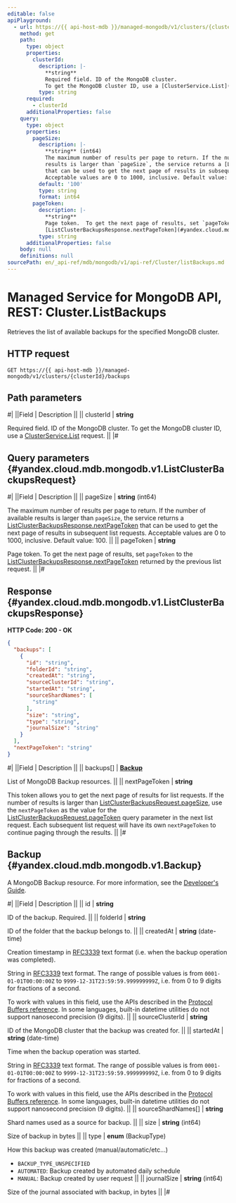 ```yaml
---
editable: false
apiPlayground:
  - url: https://{{ api-host-mdb }}/managed-mongodb/v1/clusters/{clusterId}/backups
    method: get
    path:
      type: object
      properties:
        clusterId:
          description: |-
            **string**
            Required field. ID of the MongoDB cluster.
            To get the MongoDB cluster ID, use a [ClusterService.List](/docs/managed-mongodb/api-ref/Cluster/list#List) request.
          type: string
      required:
        - clusterId
      additionalProperties: false
    query:
      type: object
      properties:
        pageSize:
          description: |-
            **string** (int64)
            The maximum number of results per page to return. If the number of available
            results is larger than `pageSize`, the service returns a [ListClusterBackupsResponse.nextPageToken](#yandex.cloud.mdb.mongodb.v1.ListClusterBackupsResponse)
            that can be used to get the next page of results in subsequent list requests.
            Acceptable values are 0 to 1000, inclusive. Default value: 100.
          default: '100'
          type: string
          format: int64
        pageToken:
          description: |-
            **string**
            Page token.  To get the next page of results, set `pageToken` to the
            [ListClusterBackupsResponse.nextPageToken](#yandex.cloud.mdb.mongodb.v1.ListClusterBackupsResponse) returned by the previous list request.
          type: string
      additionalProperties: false
    body: null
    definitions: null
sourcePath: en/_api-ref/mdb/mongodb/v1/api-ref/Cluster/listBackups.md
---
```


# Managed Service for MongoDB API, REST: Cluster.ListBackups

Retrieves the list of available backups for the specified MongoDB cluster.

## HTTP request

```
GET https://{{ api-host-mdb }}/managed-mongodb/v1/clusters/{clusterId}/backups
```

## Path parameters

#|
||Field | Description ||
|| clusterId | **string**

Required field. ID of the MongoDB cluster.
To get the MongoDB cluster ID, use a [ClusterService.List](/docs/managed-mongodb/api-ref/Cluster/list#List) request. ||
|#

## Query parameters {#yandex.cloud.mdb.mongodb.v1.ListClusterBackupsRequest}

#|
||Field | Description ||
|| pageSize | **string** (int64)

The maximum number of results per page to return. If the number of available
results is larger than `pageSize`, the service returns a [ListClusterBackupsResponse.nextPageToken](#yandex.cloud.mdb.mongodb.v1.ListClusterBackupsResponse)
that can be used to get the next page of results in subsequent list requests.
Acceptable values are 0 to 1000, inclusive. Default value: 100. ||
|| pageToken | **string**

Page token.  To get the next page of results, set `pageToken` to the
[ListClusterBackupsResponse.nextPageToken](#yandex.cloud.mdb.mongodb.v1.ListClusterBackupsResponse) returned by the previous list request. ||
|#

## Response {#yandex.cloud.mdb.mongodb.v1.ListClusterBackupsResponse}

**HTTP Code: 200 - OK**

```json
{
  "backups": [
    {
      "id": "string",
      "folderId": "string",
      "createdAt": "string",
      "sourceClusterId": "string",
      "startedAt": "string",
      "sourceShardNames": [
        "string"
      ],
      "size": "string",
      "type": "string",
      "journalSize": "string"
    }
  ],
  "nextPageToken": "string"
}
```

#|
||Field | Description ||
|| backups[] | **[Backup](#yandex.cloud.mdb.mongodb.v1.Backup)**

List of MongoDB Backup resources. ||
|| nextPageToken | **string**

This token allows you to get the next page of results for list requests. If the number of results
is larger than [ListClusterBackupsRequest.pageSize](#yandex.cloud.mdb.mongodb.v1.ListClusterBackupsRequest), use the `nextPageToken` as the value
for the [ListClusterBackupsRequest.pageToken](#yandex.cloud.mdb.mongodb.v1.ListClusterBackupsRequest) query parameter in the next list request.
Each subsequent list request will have its own `nextPageToken` to continue paging through the results. ||
|#

## Backup {#yandex.cloud.mdb.mongodb.v1.Backup}

A MongoDB Backup resource. For more information, see the
[Developer's Guide](/docs/managed-mongodb/concepts).

#|
||Field | Description ||
|| id | **string**

ID of the backup. Required. ||
|| folderId | **string**

ID of the folder that the backup belongs to. ||
|| createdAt | **string** (date-time)

Creation timestamp in [RFC3339](https://www.ietf.org/rfc/rfc3339.txt) text format
(i.e. when the backup operation was completed).

String in [RFC3339](https://www.ietf.org/rfc/rfc3339.txt) text format. The range of possible values is from
`0001-01-01T00:00:00Z` to `9999-12-31T23:59:59.999999999Z`, i.e. from 0 to 9 digits for fractions of a second.

To work with values in this field, use the APIs described in the
[Protocol Buffers reference](https://developers.google.com/protocol-buffers/docs/reference/overview).
In some languages, built-in datetime utilities do not support nanosecond precision (9 digits). ||
|| sourceClusterId | **string**

ID of the MongoDB cluster that the backup was created for. ||
|| startedAt | **string** (date-time)

Time when the backup operation was started.

String in [RFC3339](https://www.ietf.org/rfc/rfc3339.txt) text format. The range of possible values is from
`0001-01-01T00:00:00Z` to `9999-12-31T23:59:59.999999999Z`, i.e. from 0 to 9 digits for fractions of a second.

To work with values in this field, use the APIs described in the
[Protocol Buffers reference](https://developers.google.com/protocol-buffers/docs/reference/overview).
In some languages, built-in datetime utilities do not support nanosecond precision (9 digits). ||
|| sourceShardNames[] | **string**

Shard names used as a source for backup. ||
|| size | **string** (int64)

Size of backup in bytes ||
|| type | **enum** (BackupType)

How this backup was created (manual/automatic/etc...)

- `BACKUP_TYPE_UNSPECIFIED`
- `AUTOMATED`: Backup created by automated daily schedule
- `MANUAL`: Backup created by user request ||
|| journalSize | **string** (int64)

Size of the journal associated with backup, in bytes ||
|#